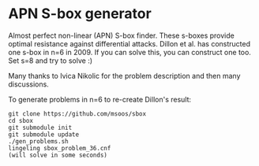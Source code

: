 # APN S-box generator
Almost perfect non-linear (APN) S-box finder. These s-boxes provide optimal resistance against differential attacks. Dillon et al. has constructed one s-box in n=6 in 2009. If you can solve this, you can construct one too. Set s=8 and try to solve :)

Many thanks to Ivica Nikolic for the problem description and then many discussions.

To generate problems in n=6 to re-create Dillon's result:

```
git clone https://github.com/msoos/sbox
cd sbox
git submodule init
git submodule update
./gen_problems.sh
lingeling sbox_problem_36.cnf
(will solve in some seconds)
```
